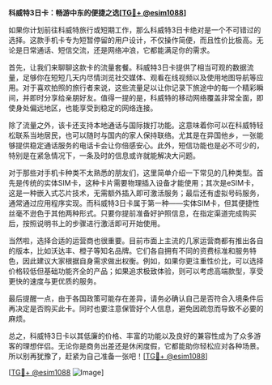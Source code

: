 **科威特3日卡：畅游中东的便捷之选[[TG💪+ @esim1088](https://t.me/s/esim1088)]**

如果你计划前往科威特旅行或短期工作，那么科威特3日卡绝对是一个不可错过的选择。这款手机卡专为短暂停留的用户设计，不仅操作简便，而且性价比极高。无论是日常通话、短信交流，还是网络冲浪，它都能满足你的需求。

首先，让我们来聊聊这款卡的流量套餐。科威特3日卡提供了相当可观的数据流量，足够你在短短几天内尽情浏览社交媒体、观看在线视频以及使用地图导航等应用。对于喜欢拍照的旅行者来说，这些流量足以让你记录下旅途中的每一个精彩瞬间，并即时分享给亲朋好友。值得一提的是，科威特的移动网络覆盖非常全面，即使身处偏远地区，也能享受到稳定的网络连接。

除了流量之外，该卡还支持本地通话与国际拨打功能。这意味着你可以在科威特轻松联系当地居民，也可以随时与国内的家人保持联络。尤其是在异国他乡，一张能够提供稳定通话服务的电话卡会让你倍感安心。此外，短信功能也是必不可少的，特别是在紧急情况下，一条及时的信息或许就能解决大问题。

对于那些对手机卡种类不太熟悉的朋友们，这里简单介绍一下常见的几种类型。首先是传统的实体SIM卡，这种卡片需要物理插入设备才能使用；其次是eSIM卡，这是一种嵌入式芯片技术，无需额外插入即可激活服务；最后还有虚拟号码服务，通常通过应用程序实现。而科威特3日卡属于第一种——实体SIM卡，但其便捷性丝毫不逊色于其他两种形式。只要你提前准备好护照信息，在指定渠道完成购买后，按照说明书上的步骤进行激活即可开始使用。

当然啦，选择合适的运营商也很重要。目前市面上主流的几家运营商都有推出各自的版本，比如沃达丰、橙子等知名品牌。它们各自拥有不同的资费标准和服务特色，因此建议大家根据自身需求做出权衡。例如，如果你更注重性价比，可以选择价格较低但基础功能齐全的产品；如果追求极致体验，则可以考虑高端款型，享受更快的速度与更优质的服务。

最后提醒一点，由于各国政策可能存在差异，请务必确认自己是否符合入境条件后再决定是否购买此卡。同时也要注意保管好个人信息，避免因疏忽而导致不必要的麻烦。

总之，科威特3日卡以其低廉的价格、丰富的功能以及良好的兼容性成为了众多游客的理想伴侣。无论你是商务出差还是休闲度假，它都能助你轻松应对各种场景。所以别再犹豫了，赶紧为自己准备一张吧！[[TG💪+ @esim1088](https://t.me/s/esim1088)]

[[TG💪+ @esim1088](https://t.me/s/esim1088) ![Image](https://i.postimg.cc/4NQfJmqS/Snipaste-2025-05-13-00-14-12.png)]